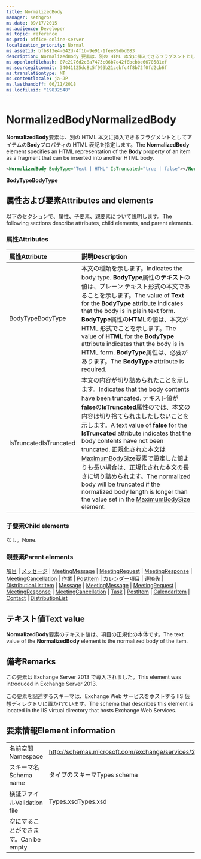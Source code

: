```yaml
---
title: NormalizedBody
manager: sethgros
ms.date: 09/17/2015
ms.audience: Developer
ms.topic: reference
ms.prod: office-online-server
localization_priority: Normal
ms.assetid: bfb813e4-642d-4f1b-9e91-1fee89dbd083
description: NormalizedBody 要素は、別の HTML 本文に挿入できるフラグメントとしてアイテムの Body プロパティの HTML 表記を指定します。
ms.openlocfilehash: 07c2176d2c8a7473c06b7e42f8bcbbe6670581ef
ms.sourcegitcommit: 34041125dc8c5f993b21cebfc4f8b72f0fd2cb6f
ms.translationtype: MT
ms.contentlocale: ja-JP
ms.lasthandoff: 06/11/2018
ms.locfileid: "19832548"
---
```

# <a name="normalizedbody"></a><span data-ttu-id="d0497-103">NormalizedBody</span><span class="sxs-lookup"><span data-stu-id="d0497-103">NormalizedBody</span></span>

<span data-ttu-id="d0497-104">**NormalizedBody**要素は、別の HTML 本文に挿入できるフラグメントとしてアイテムの**Body**プロパティの HTML 表記を指定します。</span><span class="sxs-lookup"><span data-stu-id="d0497-104">The **NormalizedBody** element specifies an HTML representation of the **Body** property of an item as a fragment that can be inserted into another HTML body.</span></span> 
  
```XML
<NormalizedBody BodyType="Text | HTML" IsTruncated="true | false"></NormalizedBody>
```

 <span data-ttu-id="d0497-105">**BodyType**</span><span class="sxs-lookup"><span data-stu-id="d0497-105">**BodyType**</span></span>
## <a name="attributes-and-elements"></a><span data-ttu-id="d0497-106">属性および要素</span><span class="sxs-lookup"><span data-stu-id="d0497-106">Attributes and elements</span></span>

<span data-ttu-id="d0497-107">以下のセクションで、属性、子要素、親要素について説明します。</span><span class="sxs-lookup"><span data-stu-id="d0497-107">The following sections describe attributes, child elements, and parent elements.</span></span>
  
### <a name="attributes"></a><span data-ttu-id="d0497-108">属性</span><span class="sxs-lookup"><span data-stu-id="d0497-108">Attributes</span></span>

|<span data-ttu-id="d0497-109">**属性**</span><span class="sxs-lookup"><span data-stu-id="d0497-109">**Attribute**</span></span>|<span data-ttu-id="d0497-110">**説明**</span><span class="sxs-lookup"><span data-stu-id="d0497-110">**Description**</span></span>|
|:-----|:-----|
|<span data-ttu-id="d0497-111">BodyType</span><span class="sxs-lookup"><span data-stu-id="d0497-111">BodyType</span></span>  <br/> |<span data-ttu-id="d0497-112">本文の種類を示します。</span><span class="sxs-lookup"><span data-stu-id="d0497-112">Indicates the body type.</span></span> <span data-ttu-id="d0497-113">**BodyType**属性の**テキスト**の値は、プレーン テキスト形式の本文であることを示します。</span><span class="sxs-lookup"><span data-stu-id="d0497-113">The value of **Text** for the **BodyType** attribute indicates that the body is in plain text form.</span></span> <span data-ttu-id="d0497-114">**BodyType**属性の**HTML**の値は、本文が HTML 形式でことを示します。</span><span class="sxs-lookup"><span data-stu-id="d0497-114">The value of **HTML** for the **BodyType** attribute indicates that the body is in HTML form.</span></span> <span data-ttu-id="d0497-115">**BodyType**属性は、必要があります。</span><span class="sxs-lookup"><span data-stu-id="d0497-115">The **BodyType** attribute is required.</span></span>  <br/> |
|<span data-ttu-id="d0497-116">IsTruncated</span><span class="sxs-lookup"><span data-stu-id="d0497-116">IsTruncated</span></span>  <br/> |<span data-ttu-id="d0497-117">本文の内容が切り詰められたことを示します。</span><span class="sxs-lookup"><span data-stu-id="d0497-117">Indicates that the body contents have been truncated.</span></span> <span data-ttu-id="d0497-118">テキスト値が**false**の**IsTruncated**属性のでは、本文の内容は切り捨てられましたしないことを示します。</span><span class="sxs-lookup"><span data-stu-id="d0497-118">A text value of **false** for the **IsTruncated** attribute indicates that the body contents have not been truncated.</span></span> <span data-ttu-id="d0497-119">正規化された本文は[MaximumBodySize](maximumbodysize.md)要素で設定した値よりも長い場合は、正規化された本文の長さに切り詰められます。</span><span class="sxs-lookup"><span data-stu-id="d0497-119">The normalized body will be truncated if the normalized body length is longer than the value set in the [MaximumBodySize](maximumbodysize.md) element.</span></span>  <br/> |
   
### <a name="child-elements"></a><span data-ttu-id="d0497-120">子要素</span><span class="sxs-lookup"><span data-stu-id="d0497-120">Child elements</span></span>

<span data-ttu-id="d0497-121">なし。</span><span class="sxs-lookup"><span data-stu-id="d0497-121">None.</span></span>
  
### <a name="parent-elements"></a><span data-ttu-id="d0497-122">親要素</span><span class="sxs-lookup"><span data-stu-id="d0497-122">Parent elements</span></span>

<span data-ttu-id="d0497-123">[項目](item.md) | [メッセージ](message-ex15websvcsotherref.md) | [MeetingMessage](meetingmessage.md) | [MeetingRequest](meetingrequest.md) | [MeetingResponse](meetingresponse.md) | [MeetingCancellation](meetingcancellation.md) | [作業](task.md) | [PostItem](postitem.md)  | [カレンダー項目](calendaritem.md) | [連絡先](contact.md) | [DistributionList](distributionlist.md)</span><span class="sxs-lookup"><span data-stu-id="d0497-123">[Item](item.md) | [Message](message-ex15websvcsotherref.md) | [MeetingMessage](meetingmessage.md) | [MeetingRequest](meetingrequest.md) | [MeetingResponse](meetingresponse.md) | [MeetingCancellation](meetingcancellation.md) | [Task](task.md) | [PostItem](postitem.md) | [CalendarItem](calendaritem.md) | [Contact](contact.md) | [DistributionList](distributionlist.md)</span></span>
  
## <a name="text-value"></a><span data-ttu-id="d0497-124">テキスト値</span><span class="sxs-lookup"><span data-stu-id="d0497-124">Text value</span></span>

<span data-ttu-id="d0497-125">**NormalizedBody**要素のテキスト値は、項目の正規化の本体です。</span><span class="sxs-lookup"><span data-stu-id="d0497-125">The text value of the **NormalizedBody** element is the normalized body of the item.</span></span> 
  
## <a name="remarks"></a><span data-ttu-id="d0497-126">備考</span><span class="sxs-lookup"><span data-stu-id="d0497-126">Remarks</span></span>

<span data-ttu-id="d0497-127">この要素は Exchange Server 2013 で導入されました。</span><span class="sxs-lookup"><span data-stu-id="d0497-127">This element was introduced in Exchange Server 2013.</span></span>
  
<span data-ttu-id="d0497-128">この要素を記述するスキーマは、Exchange Web サービスをホストする IIS 仮想ディレクトリに置かれています。</span><span class="sxs-lookup"><span data-stu-id="d0497-128">The schema that describes this element is located in the IIS virtual directory that hosts Exchange Web Services.</span></span>
  
## <a name="element-information"></a><span data-ttu-id="d0497-129">要素情報</span><span class="sxs-lookup"><span data-stu-id="d0497-129">Element information</span></span>

|||
|:-----|:-----|
|<span data-ttu-id="d0497-130">名前空間</span><span class="sxs-lookup"><span data-stu-id="d0497-130">Namespace</span></span>  <br/> |http://schemas.microsoft.com/exchange/services/2006/types  <br/> |
|<span data-ttu-id="d0497-131">スキーマ名</span><span class="sxs-lookup"><span data-stu-id="d0497-131">Schema name</span></span>  <br/> |<span data-ttu-id="d0497-132">タイプのスキーマ</span><span class="sxs-lookup"><span data-stu-id="d0497-132">Types schema</span></span>  <br/> |
|<span data-ttu-id="d0497-133">検証ファイル</span><span class="sxs-lookup"><span data-stu-id="d0497-133">Validation file</span></span>  <br/> |<span data-ttu-id="d0497-134">Types.xsd</span><span class="sxs-lookup"><span data-stu-id="d0497-134">Types.xsd</span></span>  <br/> |
|<span data-ttu-id="d0497-135">空にすることができます。</span><span class="sxs-lookup"><span data-stu-id="d0497-135">Can be empty</span></span>  <br/> ||
   

